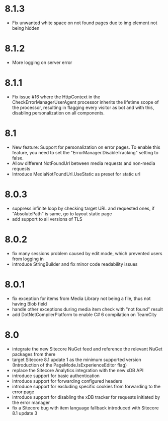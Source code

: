# 8.1.3

- Fix unwanted white space on not found pages due to img element not being hidden

# 8.1.2

- More logging on server error

# 8.1.1

- Fix issue #16 where the HttpContext in the CheckErrorManagerUserAgent processor inherits the lifetime scope of the processor, resulting in flagging every visitor as bot and with this, disabling personalization on all components.

# 8.1

- New feature: Support for personalization on error pages. To enable this feature, you need to set the "ErrorManager.DisableTracking" setting to false.
- Allow different NotFoundUrl between media requests and non-media requests
- Introduce MediaNotFoundUrl.UseStatic as preset for static url

# 8.0.3

- suppress infinite loop by checking target URL and requested ones, if "AbsolutePath" is same, go to layout static page
- add support to all versions of TLS

# 8.0.2

- fix many sessions problem caused by edit mode, which prevented users from logging in
- introduce StringBuilder and fix minor code readability issues 

# 8.0.1

- fix exception for items from Media Library not being a file, thus not having Blob field
- handle other exceptions during media item check with "not found" result
- add DotNetCompilerPlatform to enable C# 6 compilation on TeamCity

# 8.0

- integrate the new Sitecore NuGet feed and reference the relevant NuGet packages from there
- target Sitecore 8.1 update 1 as the minimum supported version (Introduction of the PageMode.IsExperienceEditor flag)
- replace the Sitecore Analytics integration with the new xDB API
- introduce support for basic authentication
- introduce support for forwarding configured headers
- introduce support for excluding specific cookies from forwarding to the error page
- introduce support for disabling the xDB tracker for requests initiated by the error manager
- fix a Sitecore bug with item language fallback introduced with Sitecore 8.1 update 3 
